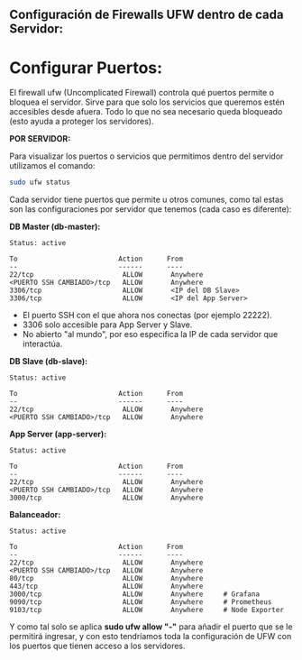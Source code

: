 ## Configuración de Firewalls UFW dentro de cada Servidor:

# Configurar Puertos:

El firewall ufw (Uncomplicated Firewall) controla qué puertos permite o bloquea el servidor. Sirve para que solo los servicios que queremos estén accesibles desde afuera. Todo lo que no sea necesario queda bloqueado (esto ayuda a proteger los servidores).

**POR SERVIDOR:**

Para visualizar los puertos o servicios que permitimos dentro del servidor utilizamos el comando:

```bash
sudo ufw status
```
Cada servidor tiene puertos que permite u otros comunes, como tal estas son las configuraciones por servidor que tenemos (cada caso es diferente):

**DB Master (db-master):**

```text
Status: active

To                         Action      From
--                         ------      ----
22/tcp                      ALLOW       Anywhere
<PUERTO SSH CAMBIADO>/tcp   ALLOW       Anywhere
3306/tcp                    ALLOW       <IP del DB Slave>
3306/tcp                    ALLOW       <IP del App Server>
```
* El puerto SSH con el que ahora nos conectas (por ejemplo 22222).
* 3306 solo accesible para App Server y Slave.
* No abierto "al mundo", por eso especifica la IP de cada servidor que interactúa.

**DB Slave (db-slave):**

```text
Status: active

To                         Action      From
--                         ------      ----
22/tcp                      ALLOW       Anywhere
<PUERTO SSH CAMBIADO>/tcp   ALLOW       Anywhere
```

**App Server (app-server):**

```text
Status: active

To                         Action      From
--                         ------      ----
22/tcp                      ALLOW       Anywhere
<PUERTO SSH CAMBIADO>/tcp   ALLOW       Anywhere
3000/tcp                    ALLOW       Anywhere 
```
**Balanceador:**

```text
Status: active

To                         Action      From
--                         ------      ----
22/tcp                      ALLOW       Anywhere
<PUERTO SSH CAMBIADO>/tcp   ALLOW       Anywhere
80/tcp                      ALLOW       Anywhere
443/tcp                     ALLOW       Anywhere
3000/tcp                    ALLOW       Anywhere     # Grafana
9090/tcp                    ALLOW       Anywhere     # Prometheus
9103/tcp                    ALLOW       Anywhere     # Node Exporter
```

Y como tal solo se aplica **sudo ufw allow "-"** para añadir el puerto que se le permitirá ingresar, y con esto tendríamos toda la configuración de UFW con los puertos que tienen acceso a los servidores.
